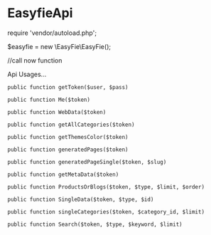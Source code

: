 # EasyfieApi


require 'vendor/autoload.php';

$easyfie = new \EasyFie\EasyFie();

//call now function

Api Usages...


    public function getToken($user, $pass)

    public function Me($token)

    public function WebData($token)

    public function getAllCategories($token)

    public function getThemesColor($token) 

    public function generatedPages($token)

    public function generatedPageSingle($token, $slug)

    public function getMetaData($token)

    public function ProductsOrBlogs($token, $type, $limit, $order)

    public function SingleData($token, $type, $id)

    public function singleCategories($token, $category_id, $limit)

    public function Search($token, $type, $keyword, $limit)